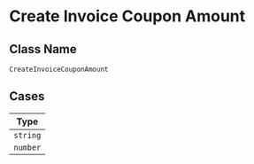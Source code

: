 
# Create Invoice Coupon Amount

## Class Name

`CreateInvoiceCouponAmount`

## Cases

| Type |
|  --- |
| `string` |
| `number` |

